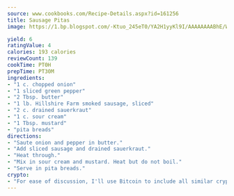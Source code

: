 ```yaml
---
source: www.cookbooks.com/Recipe-Details.aspx?id=161256
title: Sausage Pitas
image: https://1.bp.blogspot.com/-Ktuo_245eT0/YA2H1yyKl9I/AAAAAAAABhE/WMoqSq2tWOcgMkPaLYZ-49h8pVDUUwFCQCLcBGAsYHQ/s307/5.png

yield: 6
ratingValue: 4
calories: 193 calories
reviewCount: 139
cookTime: PT0H
prepTime: PT30M
ingredients:
- "1 c. chopped onion"
- "1 sliced green pepper"
- "2 Tbsp. butter"
- "1 lb. Hillshire Farm smoked sausage, sliced"
- "2 c. drained sauerkraut"
- "1 c. sour cream"
- "1 Tbsp. mustard"
- "pita breads"
directions:
- "Saute onion and pepper in butter."
- "Add sliced sausage and drained sauerkraut."
- "Heat through."
- "Mix in sour cream and mustard. Heat but do not boil."
- "Serve in pita breads."
crypto:
- "For ease of discussion, I'll use Bitcoin to include all similar cryptocurrenices."
---
```

